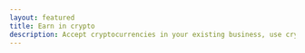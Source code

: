 ```yaml
---
layout: featured
title: Earn in crypto
description: Accept cryptocurrencies in your existing business, use crypto interest accounts, or work for Bitcoin 
---
```

